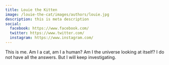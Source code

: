```yaml
---
title: Louie the Kitten
image: /louie-the-cat/images/authors/louie.jpg
description: this is meta description
social:
  facebook: https://www.facebook.com/
  twitter: https://www.twitter.com/
  instagram: https://www.instagram.com/
---
```


This is me. Am I a cat, am I a human? Am I the universe looking at itself? I do not have all the answers. But I will keep investigating.
